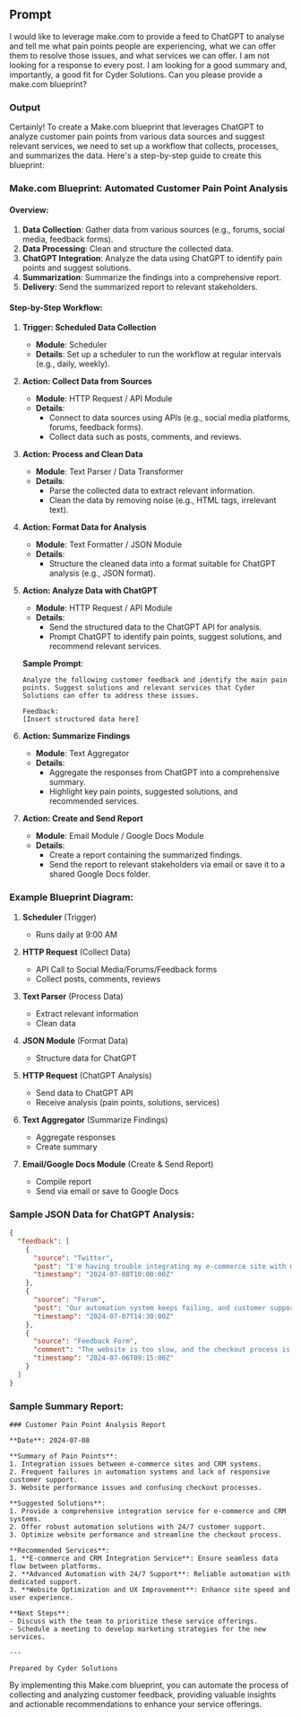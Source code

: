 ## Prompt
I would like to leverage make.com to provide a feed to ChatGPT to analyse and tell me what pain points people are experiencing, what we can offer them to resolve those issues, and what services we can offer. I am not looking for a response to every post. I am looking for a good summary and, importantly, a good fit for Cyder Solutions. Can you please provide a make.com blueprint?

### Output
Certainly! To create a Make.com blueprint that leverages ChatGPT to analyze customer pain points from various data sources and suggest relevant services, we need to set up a workflow that collects, processes, and summarizes the data. Here's a step-by-step guide to create this blueprint:

### Make.com Blueprint: Automated Customer Pain Point Analysis

#### Overview:
1. **Data Collection**: Gather data from various sources (e.g., forums, social media, feedback forms).
2. **Data Processing**: Clean and structure the collected data.
3. **ChatGPT Integration**: Analyze the data using ChatGPT to identify pain points and suggest solutions.
4. **Summarization**: Summarize the findings into a comprehensive report.
5. **Delivery**: Send the summarized report to relevant stakeholders.

#### Step-by-Step Workflow:

1. **Trigger: Scheduled Data Collection**
   - **Module**: Scheduler
   - **Details**: Set up a scheduler to run the workflow at regular intervals (e.g., daily, weekly).

2. **Action: Collect Data from Sources**
   - **Module**: HTTP Request / API Module
   - **Details**: 
     - Connect to data sources using APIs (e.g., social media platforms, forums, feedback forms).
     - Collect data such as posts, comments, and reviews.

3. **Action: Process and Clean Data**
   - **Module**: Text Parser / Data Transformer
   - **Details**:
     - Parse the collected data to extract relevant information.
     - Clean the data by removing noise (e.g., HTML tags, irrelevant text).

4. **Action: Format Data for Analysis**
   - **Module**: Text Formatter / JSON Module
   - **Details**:
     - Structure the cleaned data into a format suitable for ChatGPT analysis (e.g., JSON format).

5. **Action: Analyze Data with ChatGPT**
   - **Module**: HTTP Request / API Module
   - **Details**:
     - Send the structured data to the ChatGPT API for analysis.
     - Prompt ChatGPT to identify pain points, suggest solutions, and recommend relevant services.

   **Sample Prompt**:
   ```
   Analyze the following customer feedback and identify the main pain points. Suggest solutions and relevant services that Cyder Solutions can offer to address these issues.

   Feedback:
   [Insert structured data here]
   ```

6. **Action: Summarize Findings**
   - **Module**: Text Aggregator
   - **Details**:
     - Aggregate the responses from ChatGPT into a comprehensive summary.
     - Highlight key pain points, suggested solutions, and recommended services.

7. **Action: Create and Send Report**
   - **Module**: Email Module / Google Docs Module
   - **Details**:
     - Create a report containing the summarized findings.
     - Send the report to relevant stakeholders via email or save it to a shared Google Docs folder.

### Example Blueprint Diagram:

1. **Scheduler** (Trigger)
   - Runs daily at 9:00 AM

2. **HTTP Request** (Collect Data)
   - API Call to Social Media/Forums/Feedback forms
   - Collect posts, comments, reviews

3. **Text Parser** (Process Data)
   - Extract relevant information
   - Clean data

4. **JSON Module** (Format Data)
   - Structure data for ChatGPT

5. **HTTP Request** (ChatGPT Analysis)
   - Send data to ChatGPT API
   - Receive analysis (pain points, solutions, services)

6. **Text Aggregator** (Summarize Findings)
   - Aggregate responses
   - Create summary

7. **Email/Google Docs Module** (Create & Send Report)
   - Compile report
   - Send via email or save to Google Docs

### Sample JSON Data for ChatGPT Analysis:
```json
{
  "feedback": [
    {
      "source": "Twitter",
      "post": "I'm having trouble integrating my e-commerce site with my CRM. It's a nightmare!",
      "timestamp": "2024-07-08T10:00:00Z"
    },
    {
      "source": "Forum",
      "post": "Our automation system keeps failing, and customer support is unresponsive.",
      "timestamp": "2024-07-07T14:30:00Z"
    },
    {
      "source": "Feedback Form",
      "comment": "The website is too slow, and the checkout process is confusing.",
      "timestamp": "2024-07-06T09:15:00Z"
    }
  ]
}
```

### Sample Summary Report:
```
### Customer Pain Point Analysis Report

**Date**: 2024-07-08

**Summary of Pain Points**:
1. Integration issues between e-commerce sites and CRM systems.
2. Frequent failures in automation systems and lack of responsive customer support.
3. Website performance issues and confusing checkout processes.

**Suggested Solutions**:
1. Provide a comprehensive integration service for e-commerce and CRM systems.
2. Offer robust automation solutions with 24/7 customer support.
3. Optimize website performance and streamline the checkout process.

**Recommended Services**:
1. **E-commerce and CRM Integration Service**: Ensure seamless data flow between platforms.
2. **Advanced Automation with 24/7 Support**: Reliable automation with dedicated support.
3. **Website Optimization and UX Improvement**: Enhance site speed and user experience.

**Next Steps**:
- Discuss with the team to prioritize these service offerings.
- Schedule a meeting to develop marketing strategies for the new services.

---

Prepared by Cyder Solutions
```

By implementing this Make.com blueprint, you can automate the process of collecting and analyzing customer feedback, providing valuable insights and actionable recommendations to enhance your service offerings.
